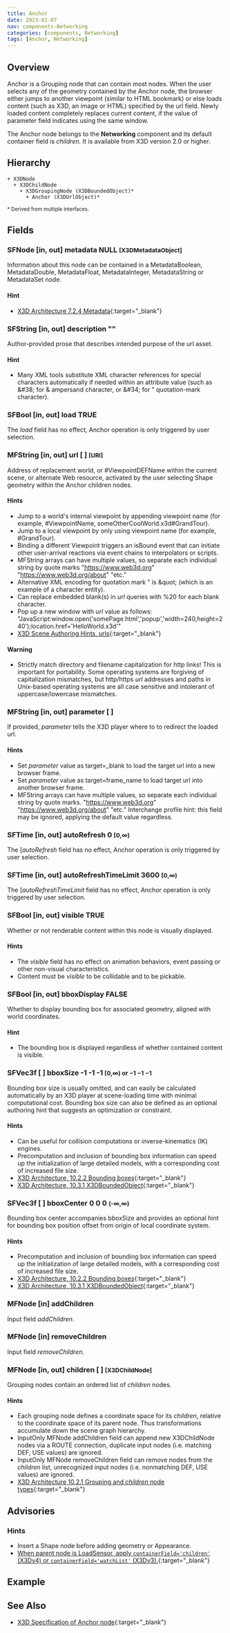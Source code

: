 ```yaml
---
title: Anchor
date: 2023-01-07
nav: components-Networking
categories: [components, Networking]
tags: [Anchor, Networking]
---
```

<style>
.post h3 {
  word-spacing: 0.2em;
}
</style>

## Overview

Anchor is a Grouping node that can contain most nodes. When the user selects any of the geometry contained by the Anchor node, the browser either jumps to another viewpoint (similar to HTML bookmark) or else loads content (such as X3D, an image or HTML) specified by the url field. Newly loaded content completely replaces current content, if the value of parameter field indicates using the same window.

The Anchor node belongs to the **Networking** component and its default container field is *children.* It is available from X3D version 2.0 or higher.

## Hierarchy

```
+ X3DNode
  + X3DChildNode
    + X3DGroupingNode (X3DBoundedObject)*
      + Anchor (X3DUrlObject)*
```

<small>\* Derived from multiple interfaces.</small>

## Fields

### SFNode [in, out] **metadata** NULL <small>[X3DMetadataObject]</small>

Information about this node can be contained in a MetadataBoolean, MetadataDouble, MetadataFloat, MetadataInteger, MetadataString or MetadataSet node.

#### Hint

- [X3D Architecture 7.2.4 Metadata](https://www.web3d.org/specifications/X3Dv4Draft/ISO-IEC19775-1v4-CD1/Part01/components/core.html#Metadata){:target="_blank"}

### SFString [in, out] **description** ""

Author-provided prose that describes intended purpose of the url asset.

#### Hint

- Many XML tools substitute XML character references for special characters automatically if needed within an attribute value (such as &amp;#38; for &amp; ampersand character, or &amp;#34; for " quotation-mark character).

### SFBool [in, out] **load** TRUE

The *load* field has no effect, Anchor operation is only triggered by user selection.

### MFString [in, out] **url** [ ] <small>[URI]</small>

Address of replacement world, or #ViewpointDEFName within the current scene, or alternate Web resource, activated by the user selecting Shape geometry within the Anchor children nodes.

#### Hints

- Jump to a world's internal viewpoint by appending viewpoint name (for example, #ViewpointName, someOtherCoolWorld.x3d#GrandTour).
- Jump to a local viewpoint by only using viewpoint name (for example, #GrandTour).
- Binding a different Viewpoint triggers an isBound event that can initiate other user-arrival reactions via event chains to interpolators or scripts.
- MFString arrays can have multiple values, so separate each individual string by quote marks "https://www.web3d.org" "https://www.web3d.org/about" "etc."
- Alternative XML encoding for quotation mark " is &amp;quot; (which is an example of a character entity).
- Can replace embedded blank(s) in *url* queries with %20 for each blank character.
- Pop up a new window with *url* value as follows: "JavaScript:window.open('somePage.html','popup','width=240,height=240');location.href='HelloWorld.x3d'"
- [X3D Scene Authoring Hints, urls](https://www.web3d.org/x3d/content/examples/X3dSceneAuthoringHints.html#urls){:target="_blank"}

#### Warning

- Strictly match directory and filename capitalization for http links! This is important for portability. Some operating systems are forgiving of capitalization mismatches, but http/https *url* addresses and paths in Unix-based operating systems are all case sensitive and intolerant of uppercase/lowercase mismatches.

### MFString [in, out] **parameter** [ ]

If provided, *parameter* tells the X3D player where to to redirect the loaded url.

#### Hints

- Set *parameter* value as target=_blank to load the target url into a new browser frame.
- Set *parameter* value as target=frame_name to load target url into another browser frame.
- MFString arrays can have multiple values, so separate each individual string by quote marks. "https://www.web3d.org" "https://www.web3d.org/about" "etc." Interchange profile hint: this field may be ignored, applying the default value regardless.

### SFTime [in, out] **autoRefresh** 0 <small>[0,∞)</small>

The [*autoRefresh* field has no effect, Anchor operation is only triggered by user selection.

### SFTime [in, out] **autoRefreshTimeLimit** 3600 <small>[0,∞)</small>

The [*autoRefreshTimeLimit* field has no effect, Anchor operation is only triggered by user selection.

### SFBool [in, out] **visible** TRUE

Whether or not renderable content within this node is visually displayed.

#### Hints

- The *visible* field has no effect on animation behaviors, event passing or other non-visual characteristics.
- Content must be *visible* to be collidable and to be pickable.

### SFBool [in, out] **bboxDisplay** FALSE

Whether to display bounding box for associated geometry, aligned with world coordinates.

#### Hint

- The bounding box is displayed regardless of whether contained content is visible.

### SFVec3f [ ] **bboxSize** -1 -1 -1 <small>[0,∞) or −1 −1 −1</small>

Bounding box size is usually omitted, and can easily be calculated automatically by an X3D player at scene-loading time with minimal computational cost. Bounding box size can also be defined as an optional authoring hint that suggests an optimization or constraint.

#### Hints

- Can be useful for collision computations or inverse-kinematics (IK) engines.
- Precomputation and inclusion of bounding box information can speed up the initialization of large detailed models, with a corresponding cost of increased file size.
- [X3D Architecture, 10.2.2 Bounding boxes](https://www.web3d.org/specifications/X3Dv4Draft/ISO-IEC19775-1v4-CD1/Part01/components/grouping.html#BoundingBoxes){:target="_blank"}
- [X3D Architecture, 10.3.1 X3DBoundedObject](https://www.web3d.org/specifications/X3Dv4Draft/ISO-IEC19775-1v4-CD1/Part01/components/grouping.html#X3DBoundedObject){:target="_blank"}

### SFVec3f [ ] **bboxCenter** 0 0 0 <small>(-∞,∞)</small>

Bounding box center accompanies bboxSize and provides an optional hint for bounding box position offset from origin of local coordinate system.

#### Hints

- Precomputation and inclusion of bounding box information can speed up the initialization of large detailed models, with a corresponding cost of increased file size.
- [X3D Architecture, 10.2.2 Bounding boxes](https://www.web3d.org/specifications/X3Dv4Draft/ISO-IEC19775-1v4-CD1/Part01/components/grouping.html#BoundingBoxes){:target="_blank"}
- [X3D Architecture, 10.3.1 X3DBoundedObject](https://www.web3d.org/specifications/X3Dv4Draft/ISO-IEC19775-1v4-CD1/Part01/components/grouping.html#X3DBoundedObject){:target="_blank"}

### MFNode [in] **addChildren**

Input field *addChildren*.

### MFNode [in] **removeChildren**

Input field *removeChildren*.

### MFNode [in, out] **children** [ ] <small>[X3DChildNode]</small>

Grouping nodes contain an ordered list of *children* nodes.

#### Hints

- Each grouping node defines a coordinate space for its *children*, relative to the coordinate space of its parent node. Thus transformations accumulate down the scene graph hierarchy.
- InputOnly MFNode addChildren field can append new X3DChildNode nodes via a ROUTE connection, duplicate input nodes (i.e. matching DEF, USE values) are ignored.
- InputOnly MFNode removeChildren field can remove nodes from the *children* list, unrecognized input nodes (i.e. nonmatching DEF, USE values) are ignored.
- [X3D Architecture 10.2.1 Grouping and *children* node types](https://www.web3d.org/specifications/X3Dv4Draft/ISO-IEC19775-1v4-CD1/Part01/components/grouping.html#GroupingAndChildrenNodes){:target="_blank"}

## Advisories

### Hints

- Insert a Shape node before adding geometry or Appearance.
- [When parent node is LoadSensor, apply `containerField='children'` (X3Dv4) or `containerField='watchList'` (X3Dv3).](https://www.web3d.org/x3d/content/examples/X3dSceneAuthoringHints.html#fieldNameChanges){:target="_blank"}

## Example

<x3d-canvas src="https://create3000.github.io/media/examples/Networking/Anchor/Anchor.x3d" update="auto"></x3d-canvas>

## See Also

- [X3D Specification of Anchor node](https://www.web3d.org/documents/specifications/19775-1/V4.0/Part01/components/networking.html#Anchor){:target="_blank"}
